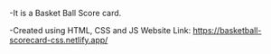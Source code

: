 -It is a Basket Ball Score card.

-Created using HTML, CSS and JS
Website Link: https://basketball-scorecard-css.netlify.app/
